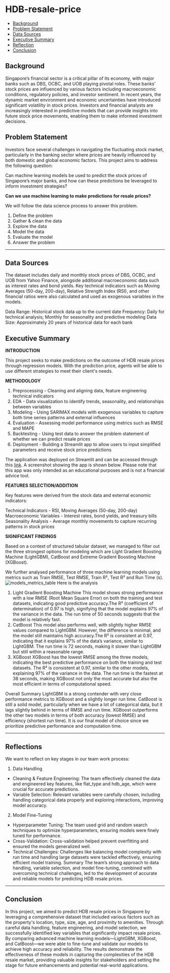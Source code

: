 
# HDB-resale-price
 - [Background](#Background)
 - [Problem Statement](#Problem-Statement)
 - [Data Sources](#Data-Sources)
 - [Executive Summary](#Executive-Summary)
 - [Reflection](#Reflections)
 - [Conclusion](#Conclusion)
 

## Background

Singapore’s financial sector is a critical pillar of its economy, with major banks such as DBS, OCBC, and UOB playing pivotal roles. These banks' stock prices are influenced by various factors including macroeconomic conditions, regulatory policies, and investor sentiment. In recent years, the dynamic market environment and economic uncertainties have introduced significant volatility in stock prices. Investors and financial analysts are increasingly interested in predictive models that can provide insights into future stock price movements, enabling them to make informed investment decisions.

## Problem Statement
Investors face several challenges in navigating the fluctuating stock market, particularly in the banking sector where prices are heavily influenced by both domestic and global economic factors. This project aims to address the following question:

Can machine learning models be used to predict the stock prices of Singapore’s major banks, and how can these predictions be leveraged to inform investment strategies?


**Can we use machine learning to make predictions for resale prices?**

We will follow the data science process to answer this problem.
1. Define the problem
2. Gather & clean the data
3. Explore the data
4. Model the data
5. Evaluate the model
6. Answer the problem

--- 
## Data Sources
The dataset includes daily and monthly stock prices of DBS, OCBC, and UOB from Yahoo Finance, alongside additional macroeconomic data such as interest rates and bond yields. Key technical indicators such as Moving Averages (50-day, 200-day), Relative Strength Index (RSI), and other financial ratios were also calculated and used as exogenous variables in the models.

Data Range: Historical stock data up to the current date
Frequency: Daily for technical analysis; Monthly for seasonality and predictive modeling
Data Size: Approximately 20 years of historical data for each bank

## Executive Summary
**INTRODUCTION**

This project seeks to make predictions on the outcome of HDB resale prices through regression models. With the prediction price, agents will be able to use different strategies to meet their client's needs. 

**METHODOLOGY**

1. Preprocessing - Cleaning and aligning data, feature engineering technical indicators
2. EDA - Data visualization to identify trends, seasonality, and relationships between variables
3. Modeling - Using SARIMAX models with exogenous variables to capture both time series patterns and external influences
5. Evaluation - Assessing model performance using metrics such as RMSE and MAPE
6. Backtesting - Using test data to answer the problem statement of whether we can predict resale prices
7. Deployment - Building a Streamlit app to allow users to input simplified parameters and receive stock price predictions

The application was deployed on Streamlit and can be accessed through this [link](https://.streamlit.app/). A screenshot showing the app is shown below. Please note that this app was only intended as an educational purposes and is not a financial advice tool.


**FEATURES SELECTION/ADDITION**

Key features were derived from the stock data and external economic indicators:

Technical Indicators - RSI, Moving Averages (50-day, 200-day)
Macroeconomic Variables - Interest rates, bond yields, and treasury bills
Seasonality Analysis - Average monthly movements to capture recurring patterns in stock prices


**SIGNIFICANT FINDINGS**

Based on a context of structured tabular dataset, we managed to filter out the three strongest options for modeling which are Light Gradient Boosting Machine (LightGBM), CatBoost and Extreme Gradient Boosting Machine (XGBoost).

We further analysed performance of three machine learning models using metrics such as Train RMSE, Test RMSE, Train R², Test R² and Run Time (s). 
![models_metrics_table](images/metrics_quantitative_table.jpg)
Here is the analysis
1. Light Gradient Boosting Machine
This model shows strong performance with a low RMSE (Root Mean Square Error) on both the training and test datasets, indicating good predictive accuracy.The R² (coefficient of determination) of 0.97 is high, signifying that the model explains 97% of the variance in the data.
The run time of 50 seconds suggests that the model is relatively fast.
2. CatBoost
This model also performs well, with slightly higher RMSE values compared to LightGBM. However, the difference is minimal, and the model still maintains high accuracy.The R² is consistent at 0.97, indicating that it explains 97% of the data’s variance, similar to LightGBM.
The run time is 72 seconds, making it slower than LightGBM but still within a reasonable range.
3. XGBoost
XGBoost has the lowest RMSE among the three models, indicating the best predictive performance on both the training and test datasets.
The R² is consistent at 0.97, similar to the other models, explaining 97% of the variance in the data.
The run time is the fastest at 38 seconds, making XGBoost not only the most accurate but also the most efficient in terms of computational speed.

Overall Summary
LightGBM is a strong contender with very close performance metrics to XGBoost and a slightly longer run time.
CatBoost is still a solid model, particularly when we have a lot of categorical data, but it lags slightly behind in terms of RMSE and run time.
XGBoost outperforms the other two models in terms of both accuracy (lowest RMSE) and efficiency (shortest run time). It is our final model of choice since we prioritize predictive performance and computation time.

---
## Reflections
We want to reflect on key stages in our team work process:
1. Data Handling
- Cleaning & Feature Engineering: The team effectively cleaned the data and engineered key features, like flat_type and hdb_age, which were crucial for accurate predictions.
- Variable Selection: Relevant variables were carefully chosen, including handling categorical data properly and exploring interactions, improving model accuracy.
2. Model Fine-Tuning
- Hyperparameter Tuning: The team used grid and random search techniques to optimize hyperparameters, ensuring models were finely tuned for performance.
- Cross-Validation: Cross-validation helped prevent overfitting and ensured the models generalized well.
- Technical Challenges: Challenges like balancing model complexity with run time and handling large datasets were tackled effectively, ensuring efficient model training.
Summary
The team’s strong approach to data handling, variable selection, and model fine-tuning, combined with overcoming technical challenges, led to the development of accurate and reliable models for predicting HDB resale prices.
---
## Conclusion

In this project, we aimed to predict HDB resale prices in Singapore by leveraging a comprehensive dataset that included various factors such as the property's location, type, size, age, and proximity to amenities. Through careful data handling, feature engineering, and model selection, we successfully identified key variables that significantly impact resale prices. By comparing advanced machine learning models—LightGBM, XGBoost, and CatBoost—we were able to fine-tune and validate our models to achieve high accuracy and reliability. The results demonstrate the effectiveness of these models in capturing the complexities of the HDB resale market, providing valuable insights for stakeholders and setting the stage for future enhancements and potential real-world applications.
